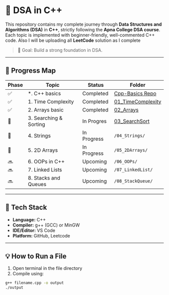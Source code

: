 # 📘 DSA in C++ 

This repository contains my complete journey through **Data Structures and Algorithms (DSA)** in **C++**, strictly following the **Apna College DSA course**. Each topic is implemented with beginner-friendly, well-commented C++ code.
Also I will be uploading all **LeetCode** solution as I complete 

> 🎯 Goal: Build a strong foundation in DSA.

---

## 🧭 Progress Map

| Phase | Topic                               | Status    | Folder         |
|-------|-------------------------------------|-----------|----------------|
| ✅     | *. C++ basics                   | Completed | [Cpp-Basics Repo](https://github.com/Madansingh7/Cpp-Basics) |
| ✅     | 1. Time Complexity                   | Completed | [01_TimeComplexity](https://github.com/Madansingh7/DSA-in-Cpp/tree/main/01_TimeComplexity) |
| ✅     | 2. Arrays basic                           | Completed | [02_Arrays](https://github.com/Madansingh7/DSA-in-Cpp/tree/main/02_Arrays)|
| 🔄     | 3. Searching & Sorting               | In Progres |  [03_SearchSort](https://github.com/Madansingh7/DSA-in-Cpp/tree/main/03_SearchSort/)    |
| 🔄     | 4. Strings                           | In Progress | `/04_Strings/`    |
| 🔄     | 5. 2D Arrays                         | In Progress | `/05_2DArrays/`   |
| 🔜     | 6. OOPs in C++                       | Upcoming  | `/06_OOPs/`         |
| 🔜     | 7. Linked Lists                      | Upcoming  | `/07_LinkedList/`   |
| 🔜     | 8. Stacks and Queues                 | Upcoming  | `/08_StackQueue/`   |

---

## 🧰 Tech Stack

- **Language:** C++
- **Compiler:** g++ (GCC) or MinGW
- **IDE/Editor:** VS Code
- **Platform:** GitHub, Leetcode

---

## 💡 How to Run a File

1. Open terminal in the file directory
2. Compile using:

```bash
g++ filename.cpp -o output
./output
